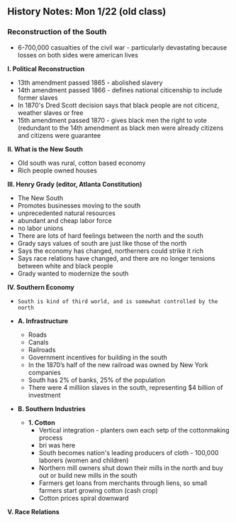 History Notes: Mon 1/22 (old class)
-----------------------------------

### Reconstruction of the South

+ 6-700,000 casualties of the civil war - particularly devastating because losses on both sides were american lives

__I. Political Reconstruction__
  + 13th amendment passed 1865 - abolished slavery
  + 14th amendment passed 1866 - defines national citicenship to include former slaves
  + In 1870's Dred Scott decision says that black people are not citicenz, weather slaves or free
  + 15th amendment passed 1870 - gives black men the right to vote (redundant to the 14th amendment as black men were already citizens and citizens were guarantee

__II. What is the New South__
  + Old south was rural, cotton based economy
  + Rich people owned houses

__III. Henry Grady (editor, Atlanta Constitution)__
  + The New South
  + Promotes businesses moving to the south
  + unprecedented natural resources
  + abundant and cheap labor force
  + no labor unions
  + There are lots of hard feelings between the north and the south
  + Grady says values of south are just like those of the north
  + Says the economy has changed, northerners could strike it rich
  + Says race relations have changed, and there are no longer tensions between white and black people
  + Grady wanted to modernize the south

__IV. Southern Economy__
  + 	South is kind of third world, and is somewhat controlled by the north

  + __A. Infrastructure__
    + Roads
    + Canals
    + Railroads
    + Government incentives for building in the south
    + In the 1870’s half of the new railroad was owned by New York companies
    + South has 2% of banks, 25% of the population
    + There were 4 milliion slaves in the south, representing $4 billion of investment

  + __B. Southern Industries__

    + __1. Cotton__
      + Vertical integration - planters own each setp of the cottonmaking process
      + bri was here
      + South becomes nation's leading producers of cloth - 100,000 laborers (women and children)
      + Northern mill owners shut down their mills in the north and buy out or build new mills in the south
      + Farmers get loans from merchants through liens, so small farmers start growing cotton (cash crop)
      + Cotton prices spiral downward

__V. Race Relations__
